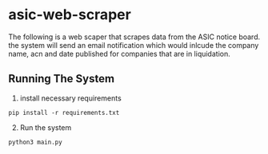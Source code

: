 # asic-web-scraper
The following is a web scaper that scrapes data from the ASIC notice board.
the system will send an email notification which  would  inlcude the company name,
acn and  date published for  companies that are in liquidation.

## Running The System
1. install necessary requirements
```
pip install -r requirements.txt
```

2.  Run the system
```
python3 main.py
```